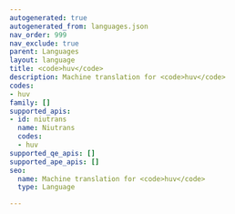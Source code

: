 ```yaml
---
autogenerated: true
autogenerated_from: languages.json
nav_order: 999
nav_exclude: true
parent: Languages
layout: language
title: <code>huv</code>
description: Machine translation for <code>huv</code>
codes:
- huv
family: []
supported_apis:
- id: niutrans
  name: Niutrans
  codes:
  - huv
supported_qe_apis: []
supported_ape_apis: []
seo:
  name: Machine translation for <code>huv</code>
  type: Language

---
```


